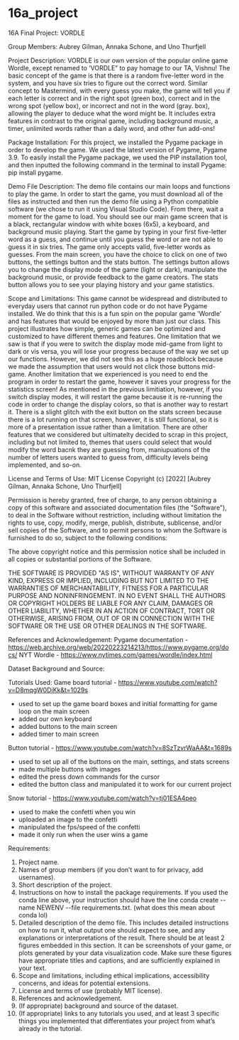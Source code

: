 # 16a_project
16A Final Project: VORDLE

Group Members: Aubrey Gilman, Annaka Schone, and Uno Thurfjell

Project Description: 
VORDLE is our own version of the popular online game Wordle, except renamed to ‘VORDLE” to pay homage to our TA, Vishnu! The basic concept of the game is that there is a random five-letter word in the system, and you have six tries to figure out the correct word. Similar concept to Mastermind, with every guess you make, the game will tell you if each letter is correct and in the right spot (green box), correct and in the wrong spot (yellow box), or incorrect and not in the word (gray. box), allowing the player to deduce what the word might be. It includes extra features in contrast to the original game, including background music, a timer, unlimited words rather than a daily word, and other fun add-ons!


Package Installation: 
For this project, we installed the Pygame package in order to develop the game. We used the latest version of Pygame, Pygame 3.9. To easily install the Pygame package, we used the PIP installation tool, and then inputted the following command in the terminal to install Pygame: pip install pygame. 


Demo File Description: 
The demo file contains our main loops and functions to play the game. In order to start the game, you must download all of the files as instructed and then run the demo file using a Python compatible software (we chose to run it using Visual Studio Code). From there, wait a moment for the game to load. You should see our main game screen that is a black, rectangular window with white boxes (6x5), a keyboard, and background music playing. Start the game by typing in your first five-letter word as a guess, and continue until you guess the word or are not able to guess it in six tries. The game only accepts valid, five-letter words as guesses. From the main screen, you have the choice to click on one of two buttons, the settings button and the stats button. The settings button allows you to change the display mode of the game (light or dark), manipulate the background music, or provide feedback to the game creators. The stats button allows you to see your playing history and your game statistics.


Scope and Limitations: 
This game cannot be widespread and distributed to everyday users that cannot run python code or do not have Pygame installed. We do think that this is a fun spin on the popular game 'Wordle' and has features that would be enjoyed by more than just our class. This project illustrates how simple, generic games can be optimized and customized to have different themes and features. One limitation that we saw is that if you were to switch the display mode mid-game from light to dark or vis versa, you will lose your progress because of the way we set up our functions. However, we did not see this as a huge roadblock because we made the assumption that users would not click those buttons mid-game. Another limitation that we experienced is you need to end the program in order to restart the game, however it saves your progress for the statistics screen! As mentioned in the previous limitiation, however, if you switch display modes, it will restart the game because it is re-running the code in order to change the display colors, so that is another way to restart it. There is a slight glitch with the exit button on the stats screen because there is a lot running on that screen, however, it is still functional, so it is more of a presentation issue rather than a limitation. There are other features that we considered but ultimatelty decided to scrap in this project, including but not limited to, themes that users could select that would modify the word bacnk they are guessing from, maniupuations of the number of letters users wanted to guess from, difficulty levels being implemented, and so-on.


License and Terms of Use: MIT License
Copyright (c) [2022] [Aubrey Gilman, Annaka Schone, Uno Thurfjell]

Permission is hereby granted, free of charge, to any person obtaining a copy of this software and associated documentation files (the "Software"), to deal in the 
Software without restriction, including without limitation the rights to use, copy, modify, merge, publish, distribute, sublicense, and/or sell copies of the 
Software, and to permit persons to whom the Software is furnished to do so, subject to the following conditions:

The above copyright notice and this permission notice shall be included in all copies or substantial portions of the Software.

THE SOFTWARE IS PROVIDED "AS IS", WITHOUT WARRANTY OF ANY KIND, EXPRESS OR IMPLIED, INCLUDING BUT NOT LIMITED TO THE WARRANTIES OF MERCHANTABILITY, FITNESS FOR A 
PARTICULAR PURPOSE AND NONINFRINGEMENT. IN NO EVENT SHALL THE AUTHORS OR COPYRIGHT HOLDERS BE LIABLE FOR ANY CLAIM, DAMAGES OR OTHER LIABILITY, WHETHER IN AN ACTION
OF CONTRACT, TORT OR OTHERWISE, ARISING FROM, OUT OF OR IN CONNECTION WITH THE SOFTWARE OR THE USE OR OTHER DEALINGS IN THE SOFTWARE.


References and Acknowledgement: 
Pygame documentation - https://web.archive.org/web/20220223214213/https://www.pygame.org/docs/
NYT Wordle - https://www.nytimes.com/games/wordle/index.html

Dataset Background and Source:


Tutorials Used:
Game board tutorial - https://www.youtube.com/watch?v=D8mqgW0DiKk&t=1029s
  - used to set up the game board boxes and initial formatting for game loop on the main screen
  - added our own keyboard
  - added buttons to the main screen
  - added timer to main screen

Button tutorial - https://www.youtube.com/watch?v=8SzTzvrWaAA&t=1689s
  - used to set up all of the buttons on the main, settings, and stats screens 
  - made multiple buttons with images
  - edited the press down commands for the cursor
  - edited the button class and manipulated it to work for our current project


Snow tutorial - https://www.youtube.com/watch?v=tj01ESA4peo
  - used to make the confetti when you win
  - uploaded an image to the confetti
  - manipulated the fps/speed of the confetti
  - made it only run when the user wins a game


Requirements:
1. Project name.
2. Names of group members (if you don’t want to for privacy, add usernames).
3. Short description of the project.
4. Instructions on how to install the package requirements. If you used the conda line above, your instruction should have the line conda create --name NEWENV --file requirements.txt. (what does this mean about conda lol)
5. Detailed description of the demo file. This includes detailed instructions on how to run it, what output one should expect to see, and any explanations or interpretations of the result. There should be at least 2 figures embedded in this section. It can be screenshots of your game, or plots generated by your data visualization code. Make sure these figures have appropriate titles and captions, and are sufficiently explained in your text.
6. Scope and limitations, including ethical implications, accessibility concerns, and ideas for potential extensions.
7. License and terms of use (probably MIT license).
8. References and acknowledgement.
9. (If appropriate) background and source of the dataset.
10. (If appropriate) links to any tutorials you used, and at least 3 specific things you implemented that differentiates your project from what’s already in the tutorial.
